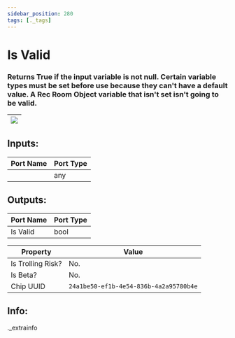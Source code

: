 ```yaml
---
sidebar_position: 280
tags: [._tags]
---
```


# Is Valid


### Returns True if the input variable is not null. Certain variable types must be set before use because they can't have a default value. A Rec Room Object variable that isn't set isn't going to be valid.

| ![](https://images-ext-2.discordapp.net/external/MPmIaQzlEPmgGWlgi-WxBBXt0Bjv_zWPkg1y1f_sy3s/https/www.recroomcircuits.com/image/circuit/absolute-value?width=206&height=108) |
|-----|

## Inputs:
| Port Name | Port Type |
|-----------|-----------|
|  | any |

## Outputs:
| Port Name | Port Type |
|-----------|-----------|
| Is Valid | bool | 

| Property  | Value |
|-------------------|-----------|
| Is Trolling Risk? | No. |
| Is Beta? | No. |
| Chip UUID | `24a1be50-ef1b-4e54-836b-4a2a95780b4e` |

## Info:
._extrainfo